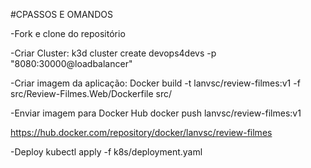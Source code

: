 #CPASSOS E OMANDOS

-Fork e clone do repositório

-Criar Cluster:
k3d cluster create devops4devs -p "8080:30000@loadbalancer"


-Criar imagem da aplicação:
Docker build -t lanvsc/review-filmes:v1 -f src/Review-Filmes.Web/Dockerfile src/

-Enviar imagem para Docker Hub
docker push lanvsc/review-filmes:v1

https://hub.docker.com/repository/docker/lanvsc/review-filmes

-Deploy
kubectl apply -f k8s/deployment.yaml

